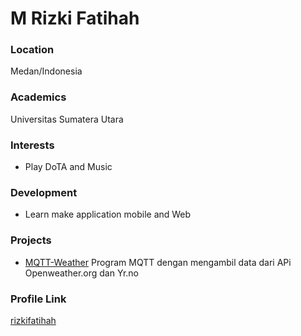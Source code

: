 # M Rizki Fatihah

### Location

Medan/Indonesia

### Academics

Universitas Sumatera Utara 

### Interests

- Play DoTA and Music

### Development

- Learn make application mobile and Web

### Projects

- [MQTT-Weather](https://github.com/rizkifatihah/MQTT-Weather) Program MQTT dengan mengambil data dari APi Openweather.org dan Yr.no


### Profile Link

[rizkifatihah](https://github.com/rizkifatihah)